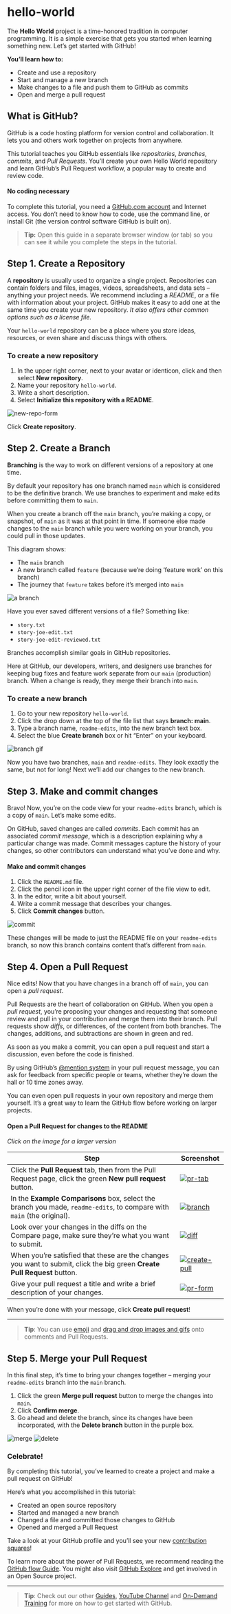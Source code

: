 # hello-world
The **Hello World** project is a time-honored tradition in computer programming. It is a simple exercise that gets you started when learning something new. Let’s get started with GitHub!

**You’ll learn how to:**

- Create and use a repository
- Start and manage a new branch
- Make changes to a file and push them to GitHub as commits
- Open and merge a pull request



## What is GitHub?

GitHub is a code hosting platform for version control and collaboration. It lets you and others work together on projects from anywhere.

This tutorial teaches you GitHub essentials like *repositories*, *branches*, *commits*, and *Pull Requests*. You’ll create your own Hello World repository and learn GitHub’s Pull Request workflow, a popular way to create and review code.

#### No coding necessary

To complete this tutorial, you need a [GitHub.com account](http://github.com) and Internet access. You don’t need to know how to code, use the command line, or install Git (the version control software GitHub is built on).

> **Tip:** Open this guide in a separate browser window (or tab) so you can see it while you complete the steps in the tutorial.



## Step 1. Create a Repository

A **repository** is usually used to organize a single project. Repositories can contain folders and files, images, videos, spreadsheets, and data sets – anything your project needs. We recommend including a *README*, or a file with information about your project. GitHub makes it easy to add one at the same time you create your new repository. *It also offers other common options such as a license file.*

Your `hello-world` repository can be a place where you store ideas, resources, or even share and discuss things with others.

### To create a new repository

1. In the upper right corner, next to your avatar or identicon, click  and then select **New repository**.
2. Name your repository `hello-world`.
3. Write a short description.
4. Select **Initialize this repository with a README**.

![new-repo-form](https://guides.github.com/activities/hello-world/create-new-repo.png)

Click **Create repository**.



## Step 2. Create a Branch

**Branching** is the way to work on different versions of a repository at one time.

By default your repository has one branch named `main` which is considered to be the definitive branch. We use branches to experiment and make edits before committing them to `main`.

When you create a branch off the `main` branch, you’re making a copy, or snapshot, of `main` as it was at that point in time. If someone else made changes to the `main` branch while you were working on your branch, you could pull in those updates.

This diagram shows:

- The `main` branch
- A new branch called `feature` (because we’re doing ‘feature work’ on this branch)
- The journey that `feature` takes before it’s merged into `main`

![a branch](https://guides.github.com/activities/hello-world/branching.png)

Have you ever saved different versions of a file? Something like:

- `story.txt`
- `story-joe-edit.txt`
- `story-joe-edit-reviewed.txt`

Branches accomplish similar goals in GitHub repositories.

Here at GitHub, our developers, writers, and designers use branches for keeping bug fixes and feature work separate from our `main` (production) branch. When a change is ready, they merge their branch into `main`.

### To create a new branch

1. Go to your new repository `hello-world`.
2. Click the drop down at the top of the file list that says **branch: main**.
3. Type a branch name, `readme-edits`, into the new branch text box.
4. Select the blue **Create branch** box or hit “Enter” on your keyboard.

![branch gif](https://guides.github.com/activities/hello-world/readme-edits.gif)

Now you have two branches, `main` and `readme-edits`. They look exactly the same, but not for long! Next we’ll add our changes to the new branch.



## Step 3. Make and commit changes

Bravo! Now, you’re on the code view for your `readme-edits` branch, which is a copy of `main`. Let’s make some edits.

On GitHub, saved changes are called *commits*. Each commit has an associated *commit message*, which is a description explaining why a particular change was made. Commit messages capture the history of your changes, so other contributors can understand what you’ve done and why.

#### Make and commit changes

1. Click the `README.md` file.
2. Click the  pencil icon in the upper right corner of the file view to edit.
3. In the editor, write a bit about yourself.
4. Write a commit message that describes your changes.
5. Click **Commit changes** button.

![commit](https://guides.github.com/activities/hello-world/commit.png)

These changes will be made to just the README file on your `readme-edits` branch, so now this branch contains content that’s different from `main`.



## Step 4. Open a Pull Request

Nice edits! Now that you have changes in a branch off of `main`, you can open a *pull request*.

Pull Requests are the heart of collaboration on GitHub. When you open a *pull request*, you’re proposing your changes and requesting that someone review and pull in your contribution and merge them into their branch. Pull requests show *diffs*, or differences, of the content from both branches. The changes, additions, and subtractions are shown in green and red.

As soon as you make a commit, you can open a pull request and start a discussion, even before the code is finished.

By using GitHub’s [@mention system](https://help.github.com/articles/about-writing-and-formatting-on-github/#text-formatting-toolbar) in your pull request message, you can ask for feedback from specific people or teams, whether they’re down the hall or 10 time zones away.

You can even open pull requests in your own repository and merge them yourself. It’s a great way to learn the GitHub flow before working on larger projects.

#### Open a Pull Request for changes to the README

*Click on the image for a larger version*

| Step                                                         | Screenshot                                                   |
| ------------------------------------------------------------ | ------------------------------------------------------------ |
| Click the  **Pull Request** tab, then from the Pull Request page, click the green **New pull request** button. | [![pr-tab](https://guides.github.com/activities/hello-world/pr-tab.gif)](pr-tab.gif) |
| In the **Example Comparisons** box, select the branch you made, `readme-edits`, to compare with `main` (the original). | [![branch](https://guides.github.com/activities/hello-world/pick-branch.png)](pick-branch.png) |
| Look over your changes in the diffs on the Compare page, make sure they’re what you want to submit. | [![diff](https://guides.github.com/activities/hello-world/diff.png)](diff.png) |
| When you’re satisfied that these are the changes you want to submit, click the big green **Create Pull Request** button. | [![create-pull](https://guides.github.com/activities/hello-world/create-pr.png)](create-pr.png) |
| Give your pull request a title and write a brief description of your changes. | [![pr-form](https://guides.github.com/activities/hello-world/pr-form.png)](pr-form.png) |

When you’re done with your message, click **Create pull request**!

------

> **Tip**: You can use [emoji](https://help.github.com/articles/basic-writing-and-formatting-syntax/#using-emoji) and [drag and drop images and gifs](https://help.github.com/articles/file-attachments-on-issues-and-pull-requests/) onto comments and Pull Requests.



## Step 5. Merge your Pull Request

In this final step, it’s time to bring your changes together – merging your `readme-edits` branch into the `main` branch.

1. Click the green **Merge pull request** button to merge the changes into `main`.
2. Click **Confirm merge**.
3. Go ahead and delete the branch, since its changes have been incorporated, with the **Delete branch** button in the purple box.

![merge](https://guides.github.com/activities/hello-world/merge-button.png) ![delete](https://guides.github.com/activities/hello-world/delete-button.png)

### Celebrate!

By completing this tutorial, you’ve learned to create a project and make a pull request on GitHub!

Here’s what you accomplished in this tutorial:

- Created an open source repository
- Started and managed a new branch
- Changed a file and committed those changes to GitHub
- Opened and merged a Pull Request

Take a look at your GitHub profile and you’ll see your new [contribution squares](https://help.github.com/articles/viewing-contributions)!

To learn more about the power of Pull Requests, we recommend reading the [GitHub flow Guide](http://guides.github.com/overviews/flow/). You might also visit [GitHub Explore](http://github.com/explore) and get involved in an Open Source project.

------

> **Tip**: Check out our other [Guides](http://guides.github.com), [YouTube Channel](http://youtube.com/githubguides) and [On-Demand Training](https://services.github.com/on-demand/) for more on how to get started with GitHub.
